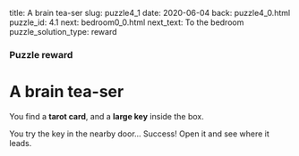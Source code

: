 title:  A brain tea-ser
slug: puzzle4_1
date: 2020-06-04
back: puzzle4_0.html
puzzle_id: 4.1
next: bedroom0_0.html
next_text: To the bedroom
puzzle_solution_type: reward

### Puzzle reward
# A brain tea-ser

You find a **tarot card**, and a **large key** inside the box.

You try the key in the nearby door... Success! Open it and see where it leads.
